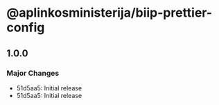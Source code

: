 # @aplinkosministerija/biip-prettier-config

## 1.0.0

### Major Changes

- 51d5aa5: Initial release
- 51d5aa5: Initial release
